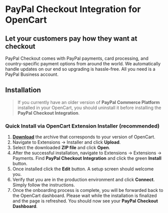 # PayPal Checkout Integration for OpenCart

## Let your customers pay how they want at checkout

PayPal Checkout comes with PayPal payments, card processing, and country-specific payment options from around the world. We automatically handle updates on our end so upgrading is hassle-free. All you need is a PayPal Business account.

## Installation
> If you currently have an older version of **PayPal Commerce Platform** installed in your OpenCart, you should uninstall it before installing the **PayPal Checkout Integration**.

### Quick Install via OpenCart Extension Installer (recommended)
1. [**Download**](https://github.com/Dreamvention/paypal/releases) the archive that corresponds to your version of OpenCart.
2. Navigate to Extensions -> Installer and click **Upload**.
3. Select the downloaded **ZIP file** and click **Open**.
4. After the successful installation, navigate to Extensions -> Extensions -> Payments. Find **PayPal Checkout Integration** and click the green **Install** button.
5. Once installed click the **Edit** button. A setup screen should welcome you.
6. Verify that you are in the production environment and click **Connect**. Simply follow the instructions.
7. Once the onboarding process is complete, you will be forwarded back to the OpenCart dashboard. Please wait while the installation is finalized and the page is refreshed. You should now see your **PayPal Checkout Dashboard**.

